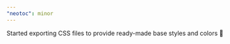 ```yaml
---
"neotoc": minor
---
```


Started exporting CSS files to provide ready-made base styles and colors 🎨
